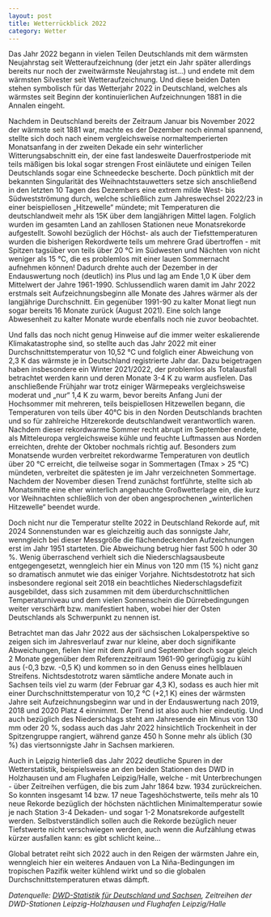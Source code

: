 ```yaml
---
layout: post
title: Wetterrückblick 2022 
category: Wetter
---
```


Das Jahr 2022 begann in vielen Teilen Deutschlands mit dem wärmsten Neujahrstag seit Wetteraufzeichnung (der jetzt ein Jahr später allerdings bereits nur noch der zweitwärmste Neujahrstag ist…) und endete mit dem wärmsten Silvester seit Wetteraufzeichnung. Und diese beiden Daten stehen symbolisch für das Wetterjahr 2022 in Deutschland, welches als wärmstes seit Beginn der kontinuierlichen Aufzeichnungen 1881 in die Annalen eingeht.

Nachdem in Deutschland bereits der Zeitraum Januar bis November 2022 der wärmste seit 1881 war, machte es der Dezember noch einmal spannend, stellte sich doch nach einem vergleichsweise normaltemperierten Monatsanfang in der zweiten Dekade ein sehr winterlicher Witterungsabschnitt ein, der eine fast landesweite Dauerfrostperiode mit teils mäßigen bis lokal sogar strengen Frost einläutete und einigen Teilen Deutschlands sogar eine Schneedecke bescherte. Doch pünktlich mit der bekannten Singularität des Weihnachtstauwetters setze sich anschließend in den letzten 10 Tagen des Dezembers eine extrem milde West- bis Südwestströmung durch, welche schließlich zum Jahreswechsel 2022/23 in einer beispiellosen „Hitzewelle“ mündete; mit Temperaturen die deutschlandweit mehr als 15K über dem langjährigen Mittel lagen. Folglich wurden im gesamten Land an zahllosen Stationen neue Monatsrekorde aufgestellt. Sowohl bezüglich der Höchst- als auch der Tiefsttemperaturen wurden die bisherigen Rekordwerte teils um mehrere Grad übertroffen - mit Spitzen tagsüber von teils über 20 °C im Südwesten und Nächten von nicht weniger als 15 °C, die es problemlos mit einer lauen Sommernacht aufnehmen können! Dadurch drehte auch der Dezember in der Endauswertung noch (deutlich) ins Plus und lag am Ende 1,0 K über dem Mittelwert der Jahre 1961-1990. Schlussendlich waren damit im Jahr 2022 erstmals seit Aufzeichnungsbeginn alle Monate des Jahres wärmer als der langjährige Durchschnitt. Ein gegenüber 1991-90 zu kalter Monat liegt nun sogar bereits 16 Monate zurück (August 2021). Eine solch lange Abwesenheit zu kalter Monate wurde ebenfalls noch nie zuvor beobachtet. 

Und falls das noch nicht genug Hinweise auf die immer weiter eskalierende Klimakatastrophe sind, so stellte auch das Jahr 2022 mit einer Durchschnittstemperatur von 10,52 °C und folglich einer Abweichung von 2,3 K das wärmste je in Deutschland registrierte Jahr dar. Dazu beigetragen haben insbesondere ein Winter 2021/2022, der problemlos als Totalausfall betrachtet werden kann und deren Monate 3-4 K zu warm ausfielen. Das anschließende Frühjahr war trotz einiger Wärmepeaks vergleichsweise moderat und „nur“ 1,4 K zu warm, bevor bereits Anfang Juni der Hochsommer mit mehreren, teils beispiellosen Hitzewellen begann, die Temperaturen von teils über 40°C bis in den Norden Deutschlands brachten und so für zahlreiche Hitzerekorde deutschlandweit verantwortlich waren. Nachdem dieser rekordwarme Sommer recht abrupt im September endete, als Mitteleuropa vergleichsweise kühle und feuchte Luftmassen aus Norden erreichten, drehte der Oktober nochmals richtig auf. Besonders zum Monatsende wurden verbreitet rekordwarme Temperaturen von deutlich über 20 °C erreicht, die teilweise sogar in Sommertagen (Tmax > 25 °C) mündeten, verbreitet die spätesten je im Jahr verzeichneten Sommertage. Nachdem der November diesen Trend zunächst fortführte, stellte sich ab Monatsmitte eine eher winterlich angehauchte Großwetterlage ein, die kurz vor Weihnachten schließlich von der oben angesprochenen „winterlichen Hitzewelle“ beendet wurde.

Doch nicht nur die Temperatur stellte 2022 in Deutschland Rekorde auf, mit 2024 Sonnenstunden war es gleichzeitig auch das sonnigste Jahr, wenngleich bei dieser Messgröße die flächendeckenden Aufzeichnungen erst im Jahr 1951 starteten. Die Abweichung betrug hier fast 500 h oder 30 %. Wenig überraschend verhielt sich die Niederschlagsausbeute entgegengesetzt, wenngleich hier ein Minus von 120 mm (15 %) nicht ganz so dramatisch anmutet wie das einiger Vorjahre. Nichtsdestotrotz hat sich insbesondere regional seit 2018 ein beachtliches Niederschlagsdefizit ausgebildet, dass sich zusammen mit dem überdurchschnittlichen Temperaturniveau und dem vielen Sonnenschein die Dürrebedingungen weiter verschärft bzw. manifestiert haben, wobei hier der Osten Deutschlands als Schwerpunkt zu nennen ist.


Betrachtet man das Jahr 2022 aus der sächsischen Lokalperspektive so zeigen sich im Jahresverlauf zwar nur kleine, aber doch signifikante Abweichungen, fielen hier mit dem April und September doch sogar gleich 2 Monate gegenüber dem Referenzzeitraum 1961-90 geringfügig zu kühl aus (-0,3 bzw. -0,5 K) und kommen so in den Genuss eines hellblauen Streifens. Nichtsdestotrotz waren sämtliche andere Monate auch in Sachsen teils viel zu warm (der Februar gar 4,3 K), sodass es auch hier mit einer Durchschnittstemperatur von 10,2 °C (+2,1 K) eines der wärmsten Jahre seit Aufzeichnungsbeginn war und in der Endauswertung nach 2019, 2018 und 2020 Platz 4 einnimmt. Der Trend ist also auch hier eindeutig. Und auch bezüglich des Niederschlags steht am Jahresende ein Minus von 130 mm oder 20 %, sodass auch das Jahr 2022 hinsichtlich Trockenheit in der Spitzengruppe rangiert, während ganze 450 h Sonne mehr als üblich (30 %) das viertsonnigste Jahr in Sachsen markieren.

Auch in Leipzig hinterließ das Jahr 2022 deutliche Spuren in der Wetterstatistik, beispielsweise an den beiden Stationen des DWD in Holzhausen und am Flughafen Leipzig/Halle, welche - mit Unterbrechungen - über Zeitreihen verfügen, die bis zum Jahr 1864 bzw. 1934 zurückreichen. So konnten insgesamt 14 bzw. 17 neue Tageshöchstwerte, teils mehr als 10 neue Rekorde bezüglich der höchsten nächtlichen Minimaltemperatur sowie je nach Station 3-4 Dekaden- und sogar 1-2 Monatsrekorde aufgestellt werden. Selbstverständlich sollen auch die Rekorde bezüglich neuer Tiefstwerte nicht verschwiegen werden, auch wenn die Aufzählung etwas kürzer ausfallen kann: es gibt schlicht keine…

Global betratet reiht sich 2022 auch in den Reigen der wärmsten Jahre ein, wenngleich hier ein weiteres Andauen von La Niña-Bedingungen im tropischen Pazifik weiter kühlend wirkt und so die globalen Durchschnittstemperaturen etwas dämpft.


_Datenquelle: [DWD-Statistik für Deutschland und Sachsen](https://www.dwd.de/DE/leistungen/zeitreihen/zeitreihen.html), Zeitreihen der DWD-Stationen Leipzig-Holzhausen und Flughafen Leipzig/Halle_
